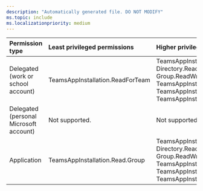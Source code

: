 ```yaml
---
description: "Automatically generated file. DO NOT MODIFY"
ms.topic: include
ms.localizationpriority: medium
---
```


|Permission type|Least privileged permissions|Higher privileged permissions|
|:---|:---|:---|
|Delegated (work or school account)|TeamsAppInstallation.ReadForTeam|TeamsAppInstallation.ReadWriteSelfForTeam, Directory.Read.All, Directory.ReadWrite.All, Group.Read.All, Group.ReadWrite.All, TeamsAppInstallation.ReadWriteAndConsentForTeam, TeamsAppInstallation.ReadWriteAndConsentSelfForTeam, TeamsAppInstallation.ReadWriteForTeam|
|Delegated (personal Microsoft account)|Not supported.|Not supported.|
|Application|TeamsAppInstallation.Read.Group|TeamsAppInstallation.ReadWriteSelfForTeam.All, Directory.Read.All, Directory.ReadWrite.All, Group.Read.All, Group.ReadWrite.All, TeamsAppInstallation.ReadForTeam.All, TeamsAppInstallation.ReadWriteAndConsentForTeam.All, TeamsAppInstallation.ReadWriteAndConsentSelfForTeam.All, TeamsAppInstallation.ReadWriteForTeam.All|

